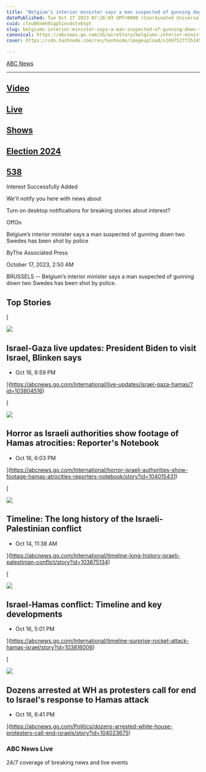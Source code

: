 ```yaml
---
title: "Belgium’s interior minister says a man suspected of gunning down two Swedes has been shot by police"
datePublished: Tue Oct 17 2023 07:26:03 GMT+0000 (Coordinated Universal Time)
cuid: clnu06nmh01qp5invdstx6tpt
slug: belgiums-interior-minister-says-a-man-suspected-of-gunning-down-two-swedes-has-been-shot-by-police
canonical: https://abcnews.go.com/US/wireStory/belgiums-interior-minister-man-suspected-gunning-swedes-shot-104031753
cover: https://cdn.hashnode.com/res/hashnode/imageupload/v1697527735245/fe1752a8-728b-4a91-a9cc-5e1d94ee6b92.jpeg

---
```


[ABC News](https://abcnews.go.com/)


---------------------------------------

[](https://abcnews.go.com/Video)

[Video](https://abcnews.go.com/Video)
-------------------------------------

[](https://abcnews.go.com/Live)

[Live](https://abcnews.go.com/Live)
-----------------------------------

[](https://abcnews.go.com/amp/US/wireStory/belgiums-interior-minister-man-suspected-gunning-swedes-shot-104031753#)

[Shows](https://abcnews.go.com/amp/US/wireStory/belgiums-interior-minister-man-suspected-gunning-swedes-shot-104031753#)
------------------------------------------------------------------------------------------------------------------------

[](https://abcnews.go.com/elections)

[Election 2024](https://abcnews.go.com/elections)
-------------------------------------------------

[](https://abcnews.go.com/538)

[538](https://abcnews.go.com/538)
---------------------------------

[](https://abcnews.go.com/amp/US/wireStory/belgiums-interior-minister-man-suspected-gunning-swedes-shot-104031753#)

Interest Successfully Added

We'll notify you here with news about

Turn on desktop notifications for breaking stories about interest?

OffOn

Belgium’s interior minister says a man suspected of gunning down two Swedes has been shot by police

ByThe Associated Press

October 17, 2023, 2:50 AM

BRUSSELS -- Belgium’s interior minister says a man suspected of gunning down two Swedes has been shot by police.

Top Stories
-----------

[

![](https://cdn.hashnode.com/res/hashnode/imageupload/v1697527734567/5564fd45-4434-4786-aea5-3d4693eff190.jpeg)

Israel-Gaza live updates: President Biden to visit Israel, Blinken says
-----------------------------------------------------------------------

*   Oct 16, 6:59 PM
    





](https://abcnews.go.com/International/live-updates/israel-gaza-hamas/?id=103804516)

[

![](https://cdn.hashnode.com/res/hashnode/imageupload/v1697527734681/4f0a47e5-681b-4077-b02f-4744906a62c5.jpeg)

Horror as Israeli authorities show footage of Hamas atrocities: Reporter's Notebook
-----------------------------------------------------------------------------------

*   Oct 16, 6:03 PM
    





](https://abcnews.go.com/International/horror-israeli-authorities-show-footage-hamas-atrocities-reporters-notebook/story?id=104015431)

[

![](https://cdn.hashnode.com/res/hashnode/imageupload/v1697527734808/42c0c750-bc4d-4f85-9f43-7d7bf8a24663.jpeg)

Timeline: The long history of the Israeli-Palestinian conflict
--------------------------------------------------------------

*   Oct 14, 11:38 AM
    





](https://abcnews.go.com/International/timeline-long-history-israeli-palestinian-conflict/story?id=103875134)

[

![](https://cdn.hashnode.com/res/hashnode/imageupload/v1697527734936/8e984f40-2f57-4e8c-9b43-1da8b9738c26.jpeg)

Israel-Hamas conflict: Timeline and key developments
----------------------------------------------------

*   Oct 16, 5:01 PM
    





](https://abcnews.go.com/International/timeline-surprise-rocket-attack-hamas-israel/story?id=103816006)

[

![](https://cdn.hashnode.com/res/hashnode/imageupload/v1697527735046/2a3daf9a-4820-4ae9-872c-f508996f660c.jpeg)

Dozens arrested at WH as protesters call for end to Israel's response to Hamas attack
-------------------------------------------------------------------------------------

*   Oct 16, 6:41 PM
    





](https://abcnews.go.com/Politics/dozens-arrested-white-house-protesters-call-end-israels/story?id=104023675)

### ABC News Live

24/7 coverage of breaking news and live events